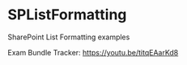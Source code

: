 # SPListFormatting
SharePoint List Formatting examples

Exam Bundle Tracker: https://youtu.be/titqEAarKd8
